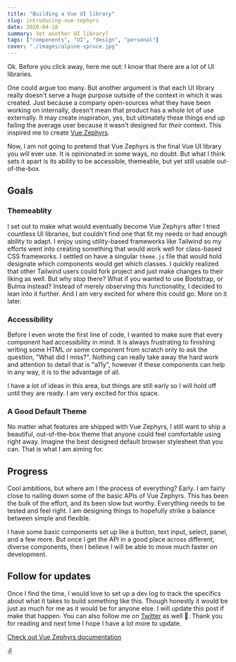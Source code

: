 ```yaml
---
title: "Building a Vue UI library"
slug: introducing-vue-zephyrs
date: 2020-04-18
summary: Yet another UI library?
tags: ["components", "UI", "design", "personal"]
cover: "./images/alpine-spruce.jpg"
---
```


Ok. Before you click away, here me out: I know that there are a lot of UI libraries.

One could argue too many. But another argument is that each UI library really doesn't serve a huge purpose outside of the context in which it was created. Just because a company open-sources what they have been working on internally, doesn't mean that product has a whole lot of use externally. It may create inspiration, yes, but ultimately these things end up failing the average user because it wasn't designed for *their* context. This inspired me to create [Vue Zephyrs](https://vue-zephyrs.netlify.app/).

Now, I am not going to pretend that Vue Zephyrs is the final Vue UI library you will ever use. It is opinionated in some ways, no doubt. But what I think sets it apart is its ability to be accessible, themeable, but yet still usable out-of-the-box.

## Goals

### Themeablity
I set out to make what would eventually become Vue Zephyrs after I tried countless UI libraries, but couldn't find one that fit my needs or had enough ability to adapt. I enjoy using utility-based frameworks like Tailwind so my efforts went into creating something that would work well for class-based CSS frameworks. I settled on have a singular `theme.js` file that would hold designate which components would get which classes. I quickly realized that other Tailwind users could fork project and just make changes to their liking as well. But why stop there? What if you wanted to use Bootstrap, or Bulma instead? Instead of merely observing this functionality, I decided to lean into it further. And I am very excited for where this could go. More on it later.

### Accessibility
Before I even wrote the first line of code, I wanted to make sure that every component had accessibility in mind. It is always frustrating to finishing writing some HTML or some component from scratch only to ask the question, "What did I miss?". Nothing can really take away the hard work and attention to detail that is "a11y", however if these components can help in any way, it is to the advantage of all.

I have a lot of ideas in this area, but things are still early so I will hold off until they are ready. I am very excited for this space.

### A Good Default Theme
No matter what features are shipped with Vue Zephyrs, I still want to ship a beautiful, out-of-the-box theme that anyone could feel comfortable using right away. Imagine the best designed default browser stylesheet that you can. That is what I am aiming for.

## Progress

Cool ambitions, but where am I the process of everything? Early. I am fairly close to nailing down some of the basic APIs of Vue Zephyrs. This has been the bulk of the effort, and its been slow but worthy. Everything needs to be tested and feel right. I am designing things to hopefully strike a balance between simple and flexible.

I have some basic components set up like a button, text input, select, panel, and a few more. But once I get the API in a good place across different, diverse components, then I believe I will be able to move much faster on development.

## Follow for updates

Once I find the time, I would love to set up a dev log to track the specifics about what it takes to build something like this. Though honestly it would be just as much for me as it would be for anyone else. I will update this post if make that happen. You can also follow me on [Twitter](http://twitter.com/natedunn) as well 🤗. Thank you for reading and next time I hope I have a lot more to update.

[Check out Vue Zephyrs documentation](https://vue-zephyrs.netlify.app/)

✌️